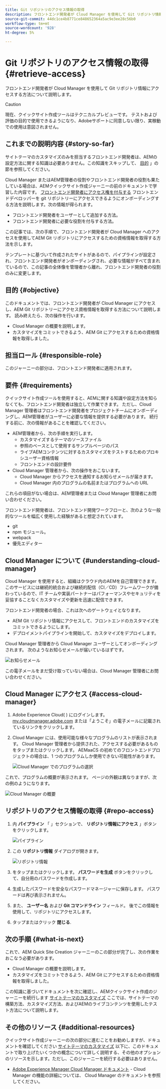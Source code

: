```yaml
---
title: Git リポジトリのアクセス情報の取得
description: フロントエンド開発者が Cloud Manager を使用して Git リポジトリ情報にアクセスする方法について説明します。
source-git-commit: 44dc1ce4b8771ce848652364a5ac9e3ee28c56b0
workflow-type: tm+mt
source-wordcount: '928'
ht-degree: 5%

---
```



# Git リポジトリのアクセス情報の取得 {#retrieve-access}

フロントエンド開発者が Cloud Manager を使用して Git リポジトリ情報にアクセスする方法について説明します。

>[!CAUTION]
>
>現在、クイックサイト作成ツールはテクニカルプレビューです。 テストおよび評価の目的で使用できるようになり、Adobeサポートに同意しない限り、実稼動での使用は意図されません。

## これまでの説明内容 {#story-so-far}

サイトテーマのカスタマイズのみを担当するフロントエンド開発者は、AEMの設定方法に関する知識は必要ありません。この知識をスキップして、 [目的](#objective) 」の節を参照してください。

Cloud Manager またはAEM管理者の役割やフロントエンド開発者の役割も果たしている場合は、AEMクイックサイト作成ジャーニーの前のドキュメントで学習した内容です。 [フロントエンド開発者にアクセス権を付与する](grant-access.md) フロントエンドデベロッパーを git リポジトリーにアクセスできるようにオンボーディングする方法を説明します。次の情報が得られます。

* フロントエンド開発者をユーザーとして追加する方法。
* フロントエンド開発者に必要な役割を付与する方法。

この記事では、次の手順で、フロントエンド開発者が Cloud Manager へのアクセスを使用してAEM Git リポジトリにアクセスするための資格情報を取得する方法を示します。

テンプレートに基づいて作成されたサイトがあるので、パイプラインが設定され、フロントエンド開発者がオンボーディングされ、必要な情報がすべて含まれているので、この記事の全体像を管理者から離れ、フロントエンド開発者の役割のみに変更します。

## 目的 {#objective}

このドキュメントでは、フロントエンド開発者が Cloud Manager にアクセスし、AEM Git リポジトリーにアクセス資格情報を取得する方法について説明します。 読み終えたら、次の操作を行います。

* Cloud Manager の概要を説明します。
* カスタマイズをコミットできるよう、AEM Git にアクセスするための資格情報を取得しました。

## 担当ロール {#responsible-role}

このジャーニーの部分は、フロントエンド開発者に適用されます。

## 要件 {#requirements}

クイックサイト作成ツールを使用すると、AEMに関する知識や設定方法を知らなくても、フロントエンド開発者は独立して作業できます。 ただし、Cloud Manager 管理者はフロントエンド開発者をプロジェクトチームにオンボーディングし、AEM管理者がユーザーに必要な情報を提供する必要があります。 続行する前に、次の情報があることを確認してください。

* AEM管理者から、次の手順を実行します。
   * カスタマイズするテーマのソースファイル
   * 参照のベースとして使用するサンプルページのパス
   * ライブAEMコンテンツに対するカスタマイズをテストするためのプロキシユーザー資格情報
   * フロントエンドの設計要件
* Cloud Manager 管理者から、次の操作をおこないます。
   * Cloud Manager からアクセスを通知するお知らせメールが届きます。
   * Cloud Manager 内のプログラムの名前またはプログラムへの URL

これらの項目がない場合は、AEM管理者または Cloud Manager 管理者にお問い合わせください。

フロントエンド開発者は、フロントエンド開発ワークフローと、次のような一般的なツールを幅広く使用した経験があると想定されています。

* git
* npm モジュール。
* webpack
* 優先エディター

## Cloud Manager について {#understanding-cloud-manager}

Cloud Manager を使用すると、組織はクラウド内のAEMを自己管理できます。 このサービスには継続的統合および継続的配信（CI／CD）フレームワークが備わっているので、IT チームや実装パートナーはパフォーマンスやセキュリティを妥協することなくカスタマイズや更新を迅速に配信できます。

フロントエンド開発者の場合、これは次へのゲートウェイとなります。

* AEM Git リポジトリ情報にアクセスして、フロントエンドのカスタマイズをコミットできるようにします。
* デプロイメントパイプラインを開始して、カスタマイズをデプロイします。

Cloud Manager 管理者から Cloud Manager ユーザーとしてオンボーディングされます。 次のようなお知らせメールが届いているはずです。

![お知らせメール](assets/welcome-email.png)

この電子メールをまだ受け取っていない場合は、Cloud Manager 管理者にお問い合わせください。

## Cloud Manager にアクセス {#access-cloud-manager}

1. Adobe Experience Cloud( ) にログインします。 [my.cloudmanager.adobe.com](https://my.cloudmanager.adobe.com/) または「ようこそ」の電子メールに記載されているリンクをクリックします。

1. Cloud Manager には、使用可能な様々なプログラムのリストが表示されます。 Cloud Manager 管理者から提供された、アクセスする必要があるものをタップまたはクリックします。 AEMaaCS の初めてのフロントエンドプロジェクトの場合は、1 つのプログラムしか使用できない可能性があります。

   ![Cloud Manager でのプログラムの選択](assets/cloud-manager-select-program.png)

これで、プログラムの概要が表示されます。 ページの外観は異なりますが、次の例のようになります。

![Cloud Manager の概要](assets/cloud-manager-overview.png)

## リポジトリのアクセス情報の取得 {#repo-access}

1. 内 **パイプライン** 「 」セクションで、 **リポジトリ情報にアクセス** 」ボタンをクリックします。

   ![パイプライン](assets/pipelines-repo-info.png)

1. この **リポジトリ情報** ダイアログが開きます。

   ![リポジトリ情報](assets/repo-info.png)

1. をタップまたはクリックします。 **パスワードを生成** ボタンをクリックして、自分用のパスワードを作成します。

1. 生成したパスワードを安全なパスワードマネージャーに保存します。 パスワードは再び表示されません。

1. また、 **ユーザー名** および **Git コマンドライン** フィールド。 後でこの情報を使用して、リポジトリにアクセスします。

1. タップまたはクリック **閉じる**.

## 次の手順 {#what-is-next}

これで、AEM Quick Site Creation ジャーニーのこの部分が完了し、次の作業をおこなう必要があります。

* Cloud Manager の概要を説明します。
* カスタマイズをコミットできるよう、AEM Git にアクセスするための資格情報を取得しました。

この知識に基づいてドキュメントを次に確認し、AEMクイックサイト作成のジャーニーを続行します [サイトテーマのカスタマイズ](customize-theme.md) ここでは、サイトテーマの構築方法、カスタマイズ方法、およびAEMのライブコンテンツを使用したテスト方法について説明します。

## その他のリソース {#additional-resources}

クイックサイト作成ジャーニーの次の部分に進むことをお勧めしますが、ドキュメントを確認してください [サイトテーマのカスタマイズ](customize-theme.md) 以下に、このドキュメントで取り上げたいくつかの概念について詳しく説明する、その他のオプションのリソースを示します。ただし、このジャーニーを続行する必要はありません。

* [Adobe Experience Manager Cloud Manager ドキュメント](https://experienceleague.adobe.com/docs/experience-manager-cloud-manager/using/introduction-to-cloud-manager.html?lang=ja) - Cloud Manager の機能の詳細については、 Cloud Manager のドキュメントを参照してください。

